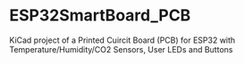 # ESP32SmartBoard_PCB
KiCad project of a Printed Cuircit Board (PCB) for ESP32 with Temperature/Humidity/CO2 Sensors, User LEDs and Buttons
